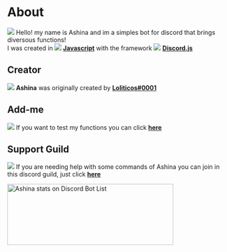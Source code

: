 # About

<img src="https://img.icons8.com/dusk/25/000000/about.png"> Hello! my name is Ashina and im a simples bot for discord that brings diversous functions! <br>
I was created in **<img src="https://img.icons8.com/color/25/000000/javascript.png"> [Javascript](https://www.javascript.com/)** with the framework <img src="https://img.icons8.com/clouds/25/000000/discord-logo.png"> **[Discord.js](https://discord.js.org/#/)**

## Creator

<img src="https://img.icons8.com/color/20/000000/user.png"> **Ashina** was originally created by **[Loliticos#0001](https://github.com/Loliticos)**

## Add-me

<img src="https://img.icons8.com/dusk/20/000000/plus.png"> If you want to test my functions you can click **[here](https://discordapp.com/api/oauth2/authorize?client_id=564131346591514635&permissions=1342270694&scope=bot)**

## Support Guild

<img src="https://img.icons8.com/dusk/25/000000/support.png"> If you are needing help with some commands of Ashina you can join in this discord guild, just click **[here](https://discord.gg/ZUXx44)**

<a href="https://discordbotlist.com/bots/564131346591514635">
    <img 
        width="380" 
        height="140" 
        src="https://discordbotlist.com/bots/564131346591514635/widget" 
        alt="Ashina stats on Discord Bot List">
</a>
